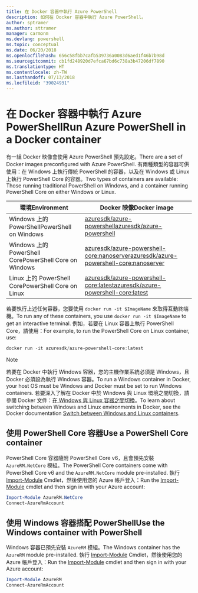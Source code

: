 ```yaml
---
title: 在 Docker 容器中執行 Azure PowerShell
description: 如何在 Docker 容器中執行 Azure PowerShell。
author: sptramer
ms.author: sttramer
manager: carmonm
ms.devlang: powershell
ms.topic: conceptual
ms.date: 06/20/2018
ms.openlocfilehash: 656c58fbb7cafb539736a0083d6aed1f46b7b98d
ms.sourcegitcommit: cb1fd248920d7efca67bd6c738a3b47206df7890
ms.translationtype: HT
ms.contentlocale: zh-TW
ms.lasthandoff: 07/13/2018
ms.locfileid: "39024931"
---
```

# <a name="run-azure-powershell-in-a-docker-container"></a><span data-ttu-id="48a2d-103">在 Docker 容器中執行 Azure PowerShell</span><span class="sxs-lookup"><span data-stu-id="48a2d-103">Run Azure PowerShell in a Docker container</span></span>

<span data-ttu-id="48a2d-104">有一組 Docker 映像會使用 Azure PowerShell 預先設定。</span><span class="sxs-lookup"><span data-stu-id="48a2d-104">There are a set of Docker images preconfigured with Azure PowerShell.</span></span> <span data-ttu-id="48a2d-105">有兩種類型的容器可供使用：在 Windows 上執行傳統 PowerShell 的容器，以及在 Windows 或 Linux 上執行 PowerShell Core 的容器。</span><span class="sxs-lookup"><span data-stu-id="48a2d-105">Two types of containers are available: Those running traditional PowerShell on Windows, and a container running PowerShell Core on either Windows or Linux.</span></span>

| <span data-ttu-id="48a2d-106">環境</span><span class="sxs-lookup"><span data-stu-id="48a2d-106">Environment</span></span> | <span data-ttu-id="48a2d-107">Docker 映像</span><span class="sxs-lookup"><span data-stu-id="48a2d-107">Docker image</span></span> |
|-------------|--------------|
| <span data-ttu-id="48a2d-108">Windows 上的 PowerShell</span><span class="sxs-lookup"><span data-stu-id="48a2d-108">PowerShell on Windows</span></span> | [<span data-ttu-id="48a2d-109">azuresdk/azure-powershell</span><span class="sxs-lookup"><span data-stu-id="48a2d-109">azuresdk/azure-powershell</span></span>](https://hub.docker.com/r/azuresdk/azure-powershell/) |
| <span data-ttu-id="48a2d-110">Windows 上的 PowerShell Core</span><span class="sxs-lookup"><span data-stu-id="48a2d-110">PowerShell Core on Windows</span></span> | [<span data-ttu-id="48a2d-111">azuresdk/azure-powershell-core:nanoserver</span><span class="sxs-lookup"><span data-stu-id="48a2d-111">azuresdk/azure-powershell-core:nanoserver</span></span>](https://hub.docker.com/r/azuresdk/azure-powershell-core/) |
| <span data-ttu-id="48a2d-112">Linux 上的 PowerShell Core</span><span class="sxs-lookup"><span data-stu-id="48a2d-112">PowerShell Core on Linux</span></span> | [<span data-ttu-id="48a2d-113">azuresdk/azure-powershell-core:latest</span><span class="sxs-lookup"><span data-stu-id="48a2d-113">azuresdk/azure-powershell-core:latest</span></span>](https://hub.docker.com/r/azuresdk/azure-powershell-core/) |

<span data-ttu-id="48a2d-114">若要執行上述任何容器，您要使用 `docker run -it $ImageName` 來取得互動終端機。</span><span class="sxs-lookup"><span data-stu-id="48a2d-114">To run any of these containers, you use `docker run -it $ImageName` to get an interactive terminal.</span></span> <span data-ttu-id="48a2d-115">例如，若要在 Linux 容器上執行 PowerShell Core，請使用：</span><span class="sxs-lookup"><span data-stu-id="48a2d-115">For example, to run the PowerShell Core on Linux container, use:</span></span>

```powershell
docker run -it azuresdk/azure-powershell-core:latest
```

> [!NOTE]
> <span data-ttu-id="48a2d-116">若要在 Docker 中執行 Windows 容器，您的主機作業系統必須是 Windows，且 Docker 必須設為執行 Windows 容器。</span><span class="sxs-lookup"><span data-stu-id="48a2d-116">To run a Windows container in Docker, your host OS must be Windows and Docker must be set to run Windows containers.</span></span> <span data-ttu-id="48a2d-117">若要深入了解在 Docker 中於 Windows 與 Linux 環境之間切換，請參閱 Docker 文件：[在 Windows 與 Linux 容器之間切換](https://docs.docker.com/docker-for-windows/#switch-between-windows-and-linux-containers)。</span><span class="sxs-lookup"><span data-stu-id="48a2d-117">To learn about switching between Windows and Linux environments in Docker, see the Docker documentation [Switch between Windows and Linux containers](https://docs.docker.com/docker-for-windows/#switch-between-windows-and-linux-containers).</span></span>

## <a name="use-a-powershell-core-container"></a><span data-ttu-id="48a2d-118">使用 PowerShell Core 容器</span><span class="sxs-lookup"><span data-stu-id="48a2d-118">Use a PowerShell Core container</span></span>

<span data-ttu-id="48a2d-119">PowerShell Core 容器隨附 PowerShell Core v6，且會預先安裝 `AzureRM.NetCore` 模組。</span><span class="sxs-lookup"><span data-stu-id="48a2d-119">The PowerShell Core containers come with PowerShell Core v6 and the `AzureRM.NetCore` module pre-installed.</span></span> <span data-ttu-id="48a2d-120">執行 [Import-Module](/powershell/module/microsoft.powershell.core/import-module) Cmdlet，然後使用您的 Azure 帳戶登入：</span><span class="sxs-lookup"><span data-stu-id="48a2d-120">Run the [Import-Module](/powershell/module/microsoft.powershell.core/import-module) cmdlet and then sign in with your Azure account:</span></span>

```powershell
Import-Module AzureRM.NetCore
Connect-AzureRmAccount
```

## <a name="use-the-windows-container-with-powershell"></a><span data-ttu-id="48a2d-121">使用 Windows 容器搭配 PowerShell</span><span class="sxs-lookup"><span data-stu-id="48a2d-121">Use the Windows container with PowerShell</span></span>

<span data-ttu-id="48a2d-122">Windows 容器已預先安裝 `AzureRM` 模組。</span><span class="sxs-lookup"><span data-stu-id="48a2d-122">The Windows container has the `AzureRM` module pre-installed.</span></span> <span data-ttu-id="48a2d-123">執行 [Import-Module](/powershell/module/microsoft.powershell.core/import-module) Cmdlet，然後使用您的 Azure 帳戶登入：</span><span class="sxs-lookup"><span data-stu-id="48a2d-123">Run the [Import-Module](/powershell/module/microsoft.powershell.core/import-module) cmdlet and then sign in with your Azure account:</span></span>

```powershell
Import-Module AzureRM
Connect-AzureRmAccount
```